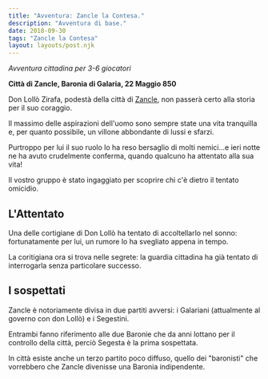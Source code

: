 ```yaml
---
title: "Avventura: Zancle la Contesa."
description: "Avventura di base."
date: 2018-09-30
tags: "Zancle la Contesa"
layout: layouts/post.njk
---
```


_Avventura cittadina per 3-6 giocatori_

**Città di Zancle, Baronia di Galaria, 22 Maggio 850**

Don Lollò Zirafa, podestà della città di [Zancle](/luoghi/zancle), non passerà certo alla storia per il suo coraggio.

Il massimo delle aspirazioni dell'uomo sono sempre state una vita tranquilla e, per quanto possibile, un villone abbondante di lussi e sfarzi.

Purtroppo per lui il suo ruolo lo ha reso bersaglio di molti nemici...e ieri notte ne ha avuto crudelmente conferma, quando qualcuno ha attentato alla sua vita!

Il vostro gruppo è stato ingaggiato per scoprire chi c'è dietro il tentato omicidio.

## L'Attentato

Una delle cortigiane di Don Lollò ha tentato di accoltellarlo nel sonno: fortunatamente per lui, un rumore lo ha svegliato appena in tempo.

La coritigiana ora si trova nelle segrete: la guardia cittadina ha già tentato di interrogarla senza particolare successo.

## I sospettati

Zancle è notoriamente divisa in due partiti avversi: i Galariani (attualmente al governo con don Lollò) e i Segestini.

Entrambi fanno riferimento alle due Baronie che da anni lottano per il controllo della città, perciò Segesta è la prima sospettata.

In città esiste anche un terzo partito poco diffuso, quello dei "baronisti" che vorrebbero che Zancle divenisse una Baronia indipendente.
